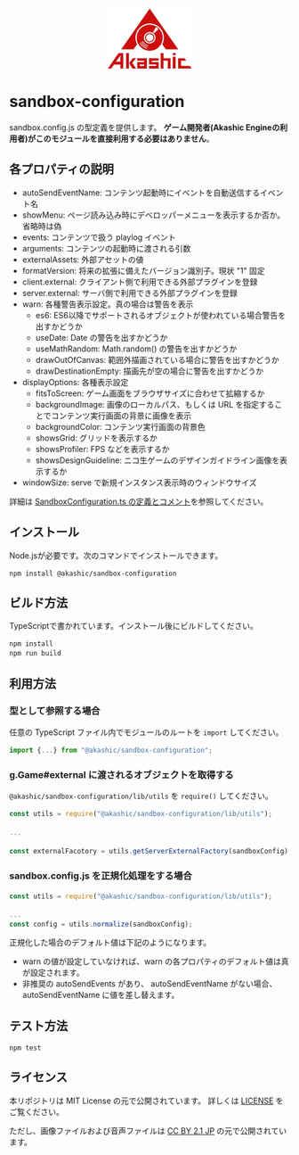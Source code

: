<p align="center">
<img src="https://raw.githubusercontent.com/akashic-games/sandbox-configuration/main/img/akashic.png" />
</p>

# sandbox-configuration
sandbox.config.js の型定義を提供します。
**ゲーム開発者(Akashic Engineの利用者)がこのモジュールを直接利用する必要はありません**。

## 各プロパティの説明
* autoSendEventName: コンテンツ起動時にイベントを自動送信するイベント名
* showMenu: ページ読み込み時にデベロッパーメニューを表示するか否か。省略時は偽
* events: コンテンツで扱う playlog イベント
* arguments: コンテンツの起動時に渡される引数
* externalAssets: 外部アセットの値
* formatVersion: 将来の拡張に備えたバージョン識別子。現状 "1" 固定
* client.external: クライアント側で利用できる外部プラグインを登録
* server.external: サーバ側で利用できる外部プラグインを登録
* warn: 各種警告表示設定。真の場合は警告を表示
  * es6: ES6以降でサポートされるオブジェクトが使われている場合警告を出すかどうか
  * useDate: Date の警告を出すかどうか
  * useMathRandom: Math.random() の警告を出すかどうか
  * drawOutOfCanvas: 範囲外描画されている場合に警告を出すかどうか
  * drawDestinationEmpty: 描画先が空の場合に警告を出すかどうか
* displayOptions: 各種表示設定
  * fitsToScreen: ゲーム画面をブラウザサイズに合わせて拡縮するか
  * backgroundImage: 画像のローカルパス、もしくは URL を指定することでコンテンツ実行画面の背景に画像を表示
  * backgroundColor: コンテンツ実行画面の背景色
  * showsGrid: グリッドを表示するか
  * showsProfiler: FPS などを表示するか
  * showsDesignGuideline: ニコ生ゲームのデザインガイドライン画像を表示するか
* windowSize: serve で新規インスタンス表示時のウィンドウサイズ

詳細は [SandboxConfiguration.ts の定義とコメント][SandboxConfiguration-link]を参照してください。

## インストール

Node.jsが必要です。次のコマンドでインストールできます。

```
npm install @akashic/sandbox-configuration
```

## ビルド方法

TypeScriptで書かれています。インストール後にビルドしてください。

```sh
npm install
npm run build
```

## 利用方法

### 型として参照する場合

任意の TypeScript ファイル内でモジュールのルートを `import` してください。

```javascript
import {...} from "@akashic/sandbox-configuration";
```

### g.Game#external に渡されるオブジェクトを取得する

`@akashic/sandbox-configuration/lib/utils` を `require()` してください。

```javascript
const utils = require("@akashic/sandbox-configuration/lib/utils");

...

const externalFacotory = utils.getServerExternalFactory(sandboxConfig);
```

### sandbox.config.js を正規化処理をする場合
```javascript
const utils = require("@akashic/sandbox-configuration/lib/utils");

...
const config = utils.normalize(sandboxConfig);
```

正規化した場合のデフォルト値は下記のようになります。
* warn の値が設定していなければ、warn の各プロパティのデフォルト値は真が設定されます。
* 非推奨の autoSendEvents があり、 autoSendEventName がない場合、autoSendEventName に値を差し替えます。

## テスト方法

```
npm test
```


## ライセンス
本リポジトリは MIT License の元で公開されています。
詳しくは [LICENSE](https://github.com/akashic-games/sandbox-configuration/blob/main/LICENSE) をご覧ください。

ただし、画像ファイルおよび音声ファイルは
[CC BY 2.1 JP](https://creativecommons.org/licenses/by/2.1/jp/) の元で公開されています。

[SandboxConfiguration-link]: https://github.com/akashic-games/sandbox-configuration/blob/main/src/SandboxConfiguration.ts
